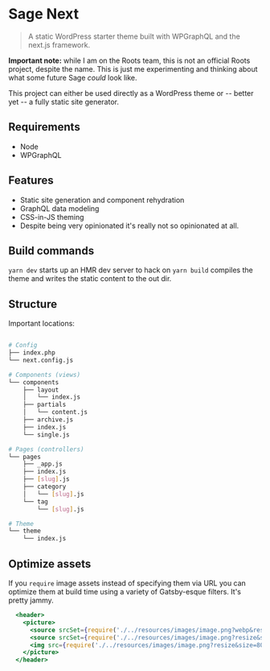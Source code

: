 # Sage Next

> A static WordPress starter theme built with WPGraphQL and the next.js framework.

**Important note:** while I am on the Roots team, this is not an official Roots project, despite the name. This is just me experimenting and thinking about what some future Sage _could_ look like.

This project can either be used directly as a WordPress theme or -- better yet -- a fully static site generator.

## Requirements

- Node
- WPGraphQL

## Features

- Static site generation and component rehydration
- GraphQL data modeling
- CSS-in-JS theming
- Despite being very opinionated it's really not so opinionated at all.

## Build commands

`yarn dev` starts up an HMR dev server to hack on
`yarn build` compiles the theme and writes the static content to the out dir.

## Structure

Important locations:

```sh

# Config
├── index.php
└── next.config.js

# Components (views)
└── components
    ├── layout
    │   └── index.js
    ├── partials
    │   └── content.js
    ├── archive.js
    ├── index.js
    └── single.js

# Pages (controllers)
└── pages
    ├── _app.js
    ├── index.js
    ├── [slug].js
    ├── category
    │   └── [slug].js
    └── tag
        └── [slug].js

# Theme
└── theme
    └── index.js

```

## Optimize assets

If you `require` image assets instead of specifying them via URL you can optimize them at build time using a variety of Gatsby-esque filters. It's pretty jammy.

```jsx
  <header>
    <picture>
      <source srcSet={require('./../resources/images/image.png?webp&resize&size=800&trace')} type="image/webp" />
      <source srcSet={require('./../resources/images/image.png?resize&size=800&trace')} type="image/png" />
      <img src={require('./../resources/images/image.png?resize&size=800&trace')} />
    </picture>
  </header>
```